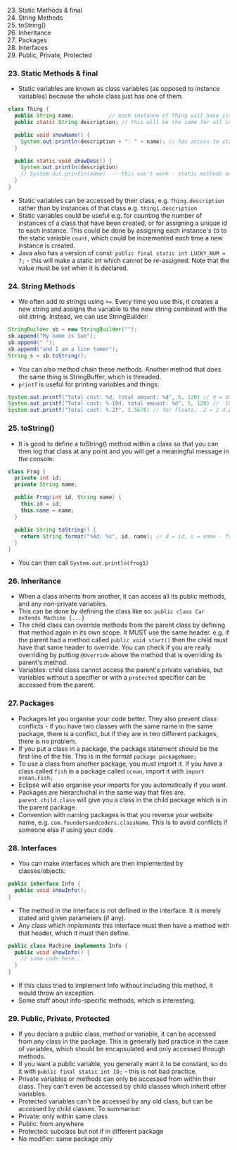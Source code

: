 23. Static Methods & final
24. String Methods
25. toString()
26. Inheritance
27. Packages
28. Interfaces
29. Public, Private, Protected

### 23. Static Methods & final
* Static variables are known as class variables (as opposed to instance variables) because the whole class just has one of them. 
```java
class Thing {
  public String name;           // each instance of Thing will have its own name
  public static String description; // this will be the same for all instances of Thing

  public void showName() {
    System.out.println(description + ": " + name); // has access to static and non-static variables.
  }

  public static void showDesc() {
    System.out.println(description)
    // System.out.println(name) --- this won't work - static methods only have access to static variables.
  }
}
```
* Static variables can be accessed by their class, e.g. `Thing.description` rather than by instances of that class e.g. `thing1.description`
* Static variables could be useful e.g. for counting the number of instances of a class that have been created, or for assigning a unique id to each instance. This could be done by assigning each instance's `ID` to the static variable `count`, which could be incremented each time a new instance is created.
* Java also has a version of const: `public final static int LUCKY_NUM = 7;` - this will make a static int which cannot be re-assigned. Note that the value must be set when it is declared.

### 24. String Methods
* We often add to strings using `+=`. Every time you use this, it creates a new string and assigns the variable to the new string combined with the old string. Instead, we can use StringBuilder:
```java
StringBuilder sb = new StringBuilder("");
sb.append("My name is Sue");
sb.append(" ");
sb.append("and I am a lion tamer");
String s = sb.toString();
```
* You can also method chain these methods. Another method that does the same thing is StringBuffer, which is threaded.
* `printf` is useful for printing variables and things: 
```java
System.out.printf("Total cost: %d, total amount: %d", 5, 120) // d = digit
System.out.printf("Total cost: %-10d, total amount: %d", 5, 120) // -10 = field 10 chars wide
System.out.printf("Total cost: %.2f", 5.5678) // for floats, .2 = 2 d.p.
```

### 25. toString()
* It is good to define a toString() method within a class so that you can then log that class at any point and you will get a meaningful message in the console:
```java
class Frog {
  private int id;
  private String name;

  public Frog(int id, String name) {
    this.id = id;
    this.name = name;
  }

  public String toString() {
    return String.format("%4d: %s", id, name); // d = id, s = name - formatted strings!
  }
}
```
* You can then call `System.out.println(frog1)` 

### 26. Inheritance
* When a class inherits from another, it can access all its public methods, and any non-private variables.
* This can be done by defining the class like so: `public class Car extends Machine {...}`
* The child class can override methods from the parent class by defining that method again in its own scope. It MUST use the same header. e.g. if the parent had a method called `public void start()` then the child must have that same header to override. You can check if you are really overriding by putting `@Override` above the method that is overriding its parent's method.
* Variables: child class cannot access the parent's private variables, but variables without a specifier or with a `protected` specifier can be accessed from the parent.

### 27. Packages
* Packages let you organise your code better. They also prevent class conflicts - if you have two classes with the same name in the same package, there is a conflict, but if they are in two different packages, there is no problem.
* If you put a class in a package, the package statement should be the first line of the file. This is in the format `package packageName;`
* To use a class from another package, you must import it. If you have a class called `fish` in a package called `ocean`, import it with `import ocean.Fish;`
* Eclipse will also organise your imports for you automatically if you want.
* Packages are hierarchichal in the same way that files are. `parent.child.class` will give you a class in the child package which is in the parent package.
* Convention with naming packages is that you reverse your website name, e.g. `com.foundersandcoders.className`. This is to avoid conflicts if someone else if using your code.

### 28. Interfaces
* You can make interfaces which are then implemented by classes/objects:
```java
public interface Info {
  public void showInfo();
}
```
* The method in the interface is not defined in the interface. It is merely stated and given parameters (if any).
* Any class which *implements* this interface must then have a method with that header, which it must then define.
```java
public class Machine implements Info {
  public void showInfo() {
    // some code here...
  }
}
```
* If this class tried to implement Info without including this method, it would throw an exception.
* Some stuff about info-specific methods, which is interesting.

### 29. Public, Private, Protected
* If you declare a public class, method or variable, it can be accessed from any class in the package. This is generally bad practice in the case of variables, which should be encapsulated and only accessed through methods.
* If you want a public variable, you generally want it to be constant, so do it with `public final static int ID;` - this is not bad practice.
* Private variables or methods can only be accessed from within their class. They can't even be accessed by child classes which inherit other variables.
* Protected variables can't be accessed by any old class, but can be accessed by child classes. To summarise:
* Private: only within same class
* Public: from anywhere
* Protected: subclass but not if in different package
* No modifier: same package only
